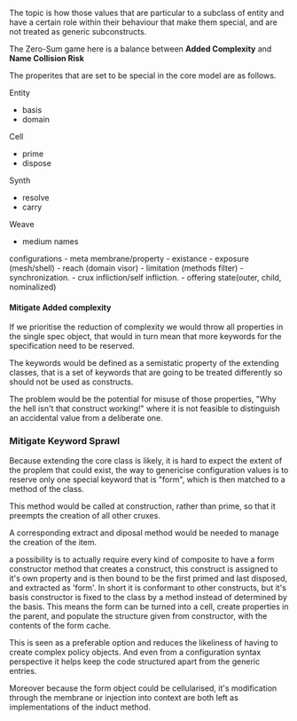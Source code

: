 
The topic is how those values that are particular to a subclass of entity and have a certain role within their behaviour that make them special, and are not treated as generic subconstructs. 


The Zero-Sum game here is a balance between **Added Complexity** and **Name Collision Risk**

The properites that are set to be special in the core model are as follows.

Entity
+ basis
+ domain

Cell
+ prime
+ dispose

Synth
+ resolve
+ carry

Weave
+ medium names

configurations
    - meta membrane/property
        - existance
        - exposure (mesh/shell)
        - reach (domain visor)
        - limitation (methods filter)
    - synchronization.
    - crux infliction/self infliction.
    - offering state(outer, child, nominalized)


#### Mitigate Added complexity

If we prioritise the reduction of complexity we would throw all properties in the single spec object, that would in turn mean that more keywords for the specification need to be reserved.


The keywords would be defined as a semistatic property of the extending classes, that is a set of keywords that are going to be treated differently so should not be used as constructs. 

The problem would be the potential for misuse of those properties, "Why the hell isn't that construct working!" where it is not feasible to distinguish an accidental value from a deliberate one.  

### Mitigate Keyword Sprawl

Because extending the core class is likely, it is hard to expect the extent of the proplem that could exist, the way to genericise configuration values is to reserve only one special keyword that is "form", which is then matched to a method of the class. 

This method would be called at construction, rather than prime, so that it preempts the creation of all other cruxes.

A corresponding extract and diposal method would be needed to manage the creation of the item. 

a possibility is to actually require every kind of composite to have a form constructor method that creates a construct, this construct is assigned to it's own property and is then bound to be the first primed and last disposed, and extracted as 'form'. In short it is conformant to other constructs, but it's basis constructor is fixed to the class by a method instead of determined by the basis. This means the form can be turned into a cell, create properties in the parent, and populate the structure given from constructor, with the contents of the form cache.

This is seen as a preferable option and reduces the likeliness of having to create complex policy objects. And even from a configuration syntax perspective it helps keep the code structured apart from the generic entries. 

Moreover because the form object could be cellularised, it's modification through the membrane or injection into context are both left as implementations of the induct method.

